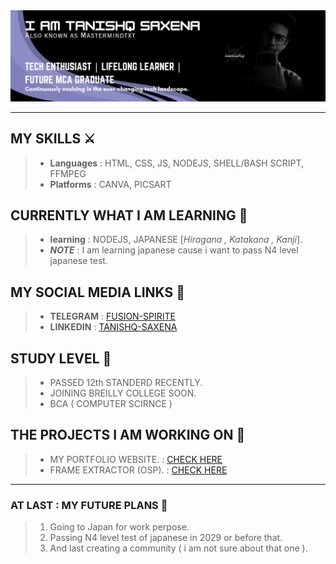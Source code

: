 <img src="https://github.com/Mastermindtxt/Mastermindtxt/blob/main/Galery/github%20banner.png" alt="my main bio image">

---

## MY SKILLS ⚔️
> - **Languages** : HTML, CSS, JS, NODEJS, SHELL/BASH SCRIPT, FFMPEG
> - **Platforms** : CANVA, PICSART

## CURRENTLY WHAT I AM LEARNING 📝
> - **learning** : NODEJS, JAPANESE [*Hiragana , Katakana , Kanji*].
> - ***NOTE*** : I am learning japanese cause i want to pass N4 level japanese test.

## MY SOCIAL MEDIA LINKS 📎
> - **TELEGRAM** : [FUSION-SPIRITE](t.me/fusion_spirite)
> - **LINKEDIN** : [TANISHQ-SAXENA](www.linkedin.com/in/tanishqfromindo)

## STUDY LEVEL 📓
> - PASSED 12th STANDERD RECENTLY.
> - JOINING BREILLY COLLEGE SOON.
> - BCA ( COMPUTER SCIRNCE )

## THE PROJECTS I AM WORKING ON 🧾
> - MY PORTFOLIO WEBSITE. : [CHECK HERE]()
> - FRAME EXTRACTOR (OSP). : [CHECK HERE]()

---

### AT LAST : MY FUTURE PLANS 🔮
> 1. Going to Japan for work perpose.
> 2. Passing N4 level test of japanese in 2029 or before that.
> 3. And last creating a community ( i am not sure about that one ).
